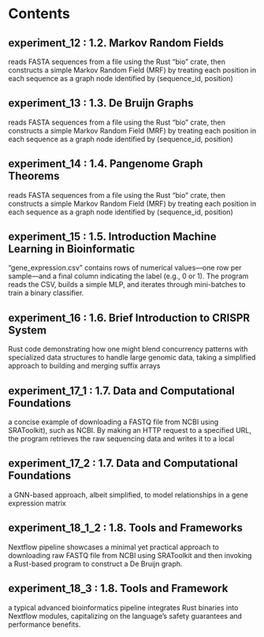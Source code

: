 # Contents

## experiment_12 : 1.2. Markov Random Fields
reads FASTA sequences from a file using the Rust “bio” crate, then constructs a simple Markov Random Field (MRF) by treating each position in each sequence as a graph node identified by (sequence_id, position)

## experiment_13 : 1.3. De Bruijn Graphs
reads FASTA sequences from a file using the Rust “bio” crate, then constructs a simple Markov Random Field (MRF) by treating each position in each sequence as a graph node identified by (sequence_id, position)

## experiment_14 : 1.4. Pangenome Graph Theorems
reads FASTA sequences from a file using the Rust “bio” crate, then constructs a simple Markov Random Field (MRF) by treating each position in each sequence as a graph node identified by (sequence_id, position)

## experiment_15 : 1.5. Introduction Machine Learning in Bioinformatic
“gene_expression.csv” contains rows of numerical values—one row per sample—and a final column indicating the label (e.g., 0 or 1). The program reads the CSV, builds a simple MLP, and iterates through mini-batches to train a binary classifier.

## experiment_16 : 1.6. Brief Introduction to CRISPR System
Rust code demonstrating how one might blend concurrency patterns with specialized data structures to handle large genomic data, taking a simplified approach to building and merging suffix arrays

## experiment_17_1 : 1.7. Data and Computational Foundations 
a concise example of downloading a FASTQ file from NCBI using SRAToolkit), such as NCBI. By making an HTTP request to a specified URL, the program retrieves the raw sequencing data and writes it to a local 

## experiment_17_2 : 1.7. Data and Computational Foundations 
a GNN-based approach, albeit simplified, to model relationships in a gene expression matrix

## experiment_18_1_2 : 1.8. Tools and Frameworks 
Nextflow pipeline showcases a minimal yet practical approach to downloading raw FASTQ file from NCBI using SRAToolkit and then invoking a Rust-based program to construct a De Bruijn graph.

## experiment_18_3 : 1.8. Tools and Framework
a typical advanced bioinformatics pipeline integrates Rust binaries into Nextflow modules, capitalizing on the language’s safety guarantees and performance benefits.
